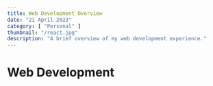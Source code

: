 ```yaml
---
title: Web Development Overview
date: "21 April 2023"
category: [ "Personal" ]
thumbnail: "/react.jpg"
description: "A brief overview of my web development experience."
---
```


# Web Development
